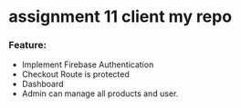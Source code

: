 # assignment 11 client my repo
### Feature:
* Implement Firebase Authentication
* Checkout Route is protected
* Dashboard
* Admin can manage all products and user.
